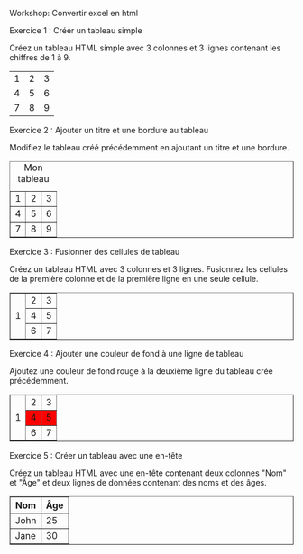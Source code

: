 Workshop: Convertir excel en html

Exercice 1 : Créer un tableau simple

Créez un tableau HTML simple avec 3 colonnes et 3 lignes contenant les chiffres de 1 à 9.


<table>
  <tr>
    <td>1</td>
    <td>2</td>
    <td>3</td>
  </tr>
  <tr>
    <td>4</td>
    <td>5</td>
    <td>6</td>
  </tr>
  <tr>
    <td>7</td>
    <td>8</td>
    <td>9</td>
  </tr>
</table>

Exercice 2 : Ajouter un titre et une bordure au tableau

Modifiez le tableau créé précédemment en ajoutant un titre et une bordure.

<table border="1">
  <caption>Mon tableau</caption>
  <tr>
    <td>1</td>
    <td>2</td>
    <td>3</td>
  </tr>
  <tr>
    <td>4</td>
    <td>5</td>
    <td>6</td>
  </tr>
  <tr>
    <td>7</td>
    <td>8</td>
    <td>9</td>
  </tr>
</table>

Exercice 3 : Fusionner des cellules de tableau

Créez un tableau HTML avec 3 colonnes et 3 lignes. Fusionnez les cellules de la première colonne et de la première ligne en une seule cellule.

<table border="1">
  <tr>
    <td rowspan="3">1</td>
    <td>2</td>
    <td>3</td>
  </tr>
  <tr>
    <td>4</td>
    <td>5</td>
  </tr>
  <tr>
    <td>6</td>
    <td>7</td>
  </tr>
</table>

Exercice 4 : Ajouter une couleur de fond à une ligne de tableau

Ajoutez une couleur de fond rouge à la deuxième ligne du tableau créé précédemment.

<table border="1">
  <tr>
    <td rowspan="3">1</td>
    <td>2</td>
    <td>3</td>
  </tr>
  <tr style="background-color: red;">
    <td>4</td>
    <td>5</td>
  </tr>
  <tr>
    <td>6</td>
    <td>7</td>
  </tr>
</table>

Exercice 5 : Créer un tableau avec une en-tête

Créez un tableau HTML avec une en-tête contenant deux colonnes "Nom" et "Âge" et deux lignes de données contenant des noms et des âges.

<table border="1">
  <thead>
    <tr>
      <th>Nom</th>
      <th>Âge</th>
    </tr>
  </thead>
  <tbody>
    <tr>
      <td>John</td>
      <td>25</td>
    </tr>
    <tr>
      <td>Jane</td>
      <td>30</td>
    </tr>
  </tbody>
</table>


